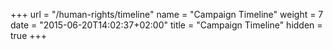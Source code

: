 +++
url = "/human-rights/timeline"
name = "Campaign Timeline"
weight = 7
date = "2015-06-20T14:02:37+02:00"
title = "Campaign Timeline"
hidden = true
+++

